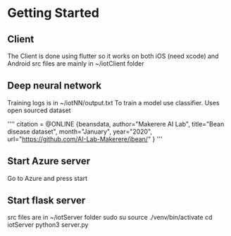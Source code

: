 # Getting Started

## Client
The Client is done using flutter so it works on both iOS (need xcode) and Android
src files are mainly in ~/iotClient folder

## Deep neural network
Training logs is in ~/iotNN/output.txt
To train a model use classifier.
Uses open sourced dataset 

'''' citation = 
@ONLINE {beansdata,
    author="Makerere AI Lab",
    title="Bean disease dataset",
    month="January",
    year="2020",
    url="https://github.com/AI-Lab-Makerere/ibean/"
}
'''

## Start Azure server
Go to Azure and press start
## Start flask server
src files are in ~/iotServer folder
sudo su
source ./venv/bin/activate
cd iotServer
python3 server.py
